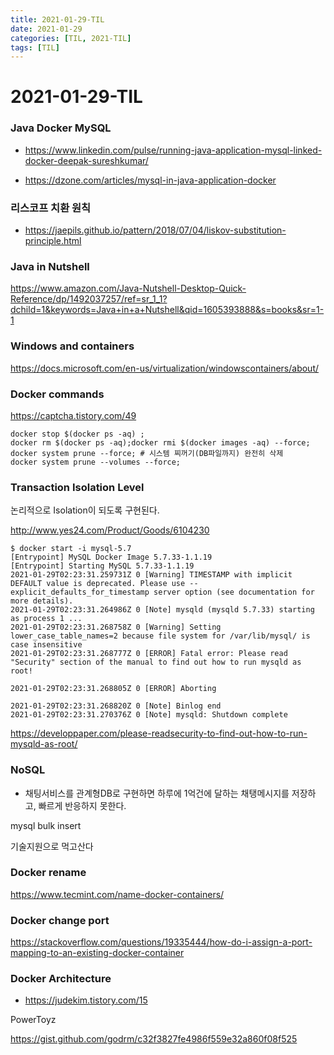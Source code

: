 ```yaml
---
title: 2021-01-29-TIL
date: 2021-01-29
categories: [TIL, 2021-TIL]
tags: [TIL]
---
```


# 2021-01-29-TIL

### Java Docker MySQL

- https://www.linkedin.com/pulse/running-java-application-mysql-linked-docker-deepak-sureshkumar/

- https://dzone.com/articles/mysql-in-java-application-docker

### 리스코프 치환 원칙

- https://jaepils.github.io/pattern/2018/07/04/liskov-substitution-principle.html



### Java in Nutshell

https://www.amazon.com/Java-Nutshell-Desktop-Quick-Reference/dp/1492037257/ref=sr_1_1?dchild=1&keywords=Java+in+a+Nutshell&qid=1605393888&s=books&sr=1-1



### Windows and containers

https://docs.microsoft.com/en-us/virtualization/windowscontainers/about/



### Docker commands

https://captcha.tistory.com/49



```mysql
docker stop $(docker ps -aq) ;
docker rm $(docker ps -aq);docker rmi $(docker images -aq) --force;
docker system prune --force; # 시스템 찌꺼기(DB파일까지) 완전히 삭제
docker system prune --volumes --force;
```



### Transaction Isolation Level

논리적으로 Isolation이 되도록 구현된다.



http://www.yes24.com/Product/Goods/6104230

```shell
$ docker start -i mysql-5.7                         
[Entrypoint] MySQL Docker Image 5.7.33-1.1.19
[Entrypoint] Starting MySQL 5.7.33-1.1.19
2021-01-29T02:23:31.259731Z 0 [Warning] TIMESTAMP with implicit DEFAULT value is deprecated. Please use --explicit_defaults_for_timestamp server option (see documentation for more details).
2021-01-29T02:23:31.264986Z 0 [Note] mysqld (mysqld 5.7.33) starting as process 1 ...
2021-01-29T02:23:31.268758Z 0 [Warning] Setting lower_case_table_names=2 because file system for /var/lib/mysql/ is case insensitive
2021-01-29T02:23:31.268777Z 0 [ERROR] Fatal error: Please read "Security" section of the manual to find out how to run mysqld as root!

2021-01-29T02:23:31.268805Z 0 [ERROR] Aborting

2021-01-29T02:23:31.268820Z 0 [Note] Binlog end
2021-01-29T02:23:31.270376Z 0 [Note] mysqld: Shutdown complete

```



https://developpaper.com/please-readsecurity-to-find-out-how-to-run-mysqld-as-root/



### NoSQL

- 채팅서비스를 관계형DB로 구현하면 하루에 1억건에 달하는 채탱메시지를 저장하고, 빠르게 반응하지 못한다.

mysql bulk insert

기술지원으로 먹고산다

### Docker rename

https://www.tecmint.com/name-docker-containers/

### Docker change port

https://stackoverflow.com/questions/19335444/how-do-i-assign-a-port-mapping-to-an-existing-docker-container

### Docker Architecture

- https://judekim.tistory.com/15

PowerToyz

https://gist.github.com/godrm/c32f3827fe4986f559e32a860f08f525

